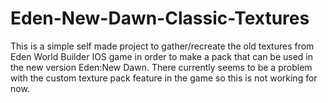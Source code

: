# Eden-New-Dawn-Classic-Textures 
This is a simple self made project to gather/recreate the old textures from Eden World Builder IOS game in order to make a pack that can be used in the new version Eden:New Dawn.
There currently seems to be a problem with the custom texture pack feature in the game so this is not working for now.
